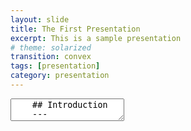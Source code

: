 ```yaml
---
layout: slide
title: The First Presentation
excerpt: This is a sample presentation
# theme: solarized
transition: convex
tags: [presentation]
category: presentation
---
```

<section data-markdown>
  <textarea data-template>
    ## Introduction 
    ---
    ## HTML or Markdown
    Slide 2
    ---
    ## Works Anywhere
    By creating presentations using Reveal.js and hosting them on your Jekyll Academic site you will have access to them anywhere. No need to worry about software compatibility, no need to sign in to email accounts on public machines. Simply load your website and select the presentation.
    ---
    ## More Information
    Jekyll Academic includes everything that you need in order to make Reveal.js work. Copy this file and edit it to begin making your own slide deck.  
    For more information about all of the options available in Reveal.js please the [Reveal.js Demo Website](https://lab.hakim.se/reveal-js/#/)
  </textarea>
</section>

